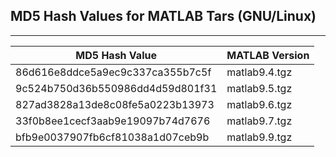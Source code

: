 ## MD5 Hash Values for MATLAB Tars (GNU/Linux)
---
|MD5 Hash Value                  |MATLAB Version|
|--------------------------------|--------------|
|86d616e8ddce5a9ec9c337ca355b7c5f|matlab9.4.tgz |
|9c524b750d36b550986dd4d59d801f31|matlab9.5.tgz |
|827ad3828a13de8c08fe5a0223b13973|matlab9.6.tgz |
|33f0b8ee1cecf3aab9e19097b74d7676|matlab9.7.tgz |
|bfb9e0037907fb6cf81038a1d07ceb9b|matlab9.9.tgz |
